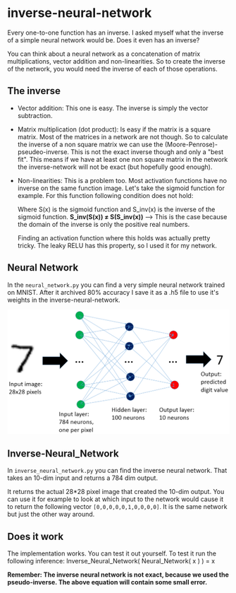 # inverse-neural-network

Every one-to-one function has an inverse. I asked myself what the inverse of a simple neural network would be. Does it even has an inverse?

You can think about a neural network as a concatenation of matrix multiplications, vector addition and non-linearities. So to create the inverse of the network, you would need the inverse of each of those operations.

## The inverse
- Vector addition: This one is easy. The inverse is simply the vector subtraction.
- Matrix multiplication (dot product): Is easy if the matrix is a square matrix. Most of the matrices in a network are not though. So to calculate the inverse of a non square matrix we can use the (Moore-Penrose)-pseudeo-inverse. This is not the exact inverse though and only a "best fit". This means if we have at least one non square matrix in the network the inverse-network will not be exact (but hopefully good enough).
- Non-linearities: This is a problem too. Most activation functions have no inverse on the same function image. Let's take the sigmoid function for example. For this function following condition does not hold:

	Where S(x) is the sigmoid function and S_inv(x) is the inverse of the sigmoid function.
	**S_inv(S(x)) ≠ S(S_inv(x))** --> This is the case because the domain of the inverse is only the positive real numbers.

	Finding an activation function where this holds was actually pretty tricky. The leaky RELU has this property, so I used it for my network.

## Neural Network
In the `neural_network.py` you can find a very simple neural network trained on MNIST. After it archived 80% accuracy I save it as a .h5 file to use it's weights in the inverse-neural-network.

![Neural Network](images/MNIST_neuralnet_image.png)

## Inverse-Neural_Network
In `inverse_neural_network.py` you can find the inverse neural network. That takes an 10-dim input and returns a 784 dim output.

It returns the actual 28*28 pixel image that created the 10-dim output. You can use it for example to look at which input to the network would cause it to return the following vector `[0,0,0,0,0,1,0,0,0,0]`. It is the same network but just the other way around.

## Does it work
The implementation works. You can test it out yourself. To test it run the following inference:
	Inverse_Neural_Network( Neural_Network( x ) ) = x

**Remember: The inverse neural network is not exact, because we used the pseudo-inverse. The above equation will contain some small error.**
